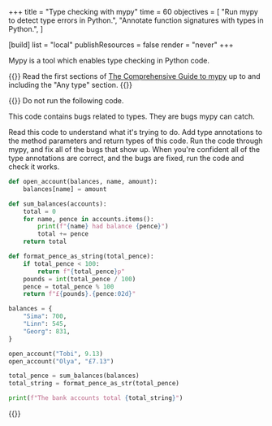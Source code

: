 +++
title = "Type checking with mypy"
time = 60
objectives = [
  "Run mypy to detect type errors in Python.",
  "Annotate function signatures with types in Python.",
]

[build]
  list = "local"
  publishResources = false
  render = "never"
+++

Mypy is a tool which enables type checking in Python code.

{{<note type="Reading">}}
Read the first sections of [The Comprehensive Guide to mypy](https://dev.to/tusharsadhwani/the-comprehensive-guide-to-mypy-561m) up to and including the "Any type" section.
{{</note>}}

{{<note type="exercise">}}
Do not run the following code.

This code contains bugs related to types. They are bugs mypy can catch.

Read this code to understand what it's trying to do. Add type annotations to the method parameters and return types of this code. Run the code through mypy, and fix all of the bugs that show up. When you're confident all of the type annotations are correct, and the bugs are fixed, run the code and check it works.

```python
def open_account(balances, name, amount):
    balances[name] = amount

def sum_balances(accounts):
    total = 0
    for name, pence in accounts.items():
        print(f"{name} had balance {pence}")
        total += pence
    return total

def format_pence_as_string(total_pence):
    if total_pence < 100:
        return f"{total_pence}p"
    pounds = int(total_pence / 100)
    pence = total_pence % 100
    return f"£{pounds}.{pence:02d}"

balances = {
    "Sima": 700,
    "Linn": 545,
    "Georg": 831,
}

open_account("Tobi", 9.13)
open_account("Olya", "£7.13")

total_pence = sum_balances(balances)
total_string = format_pence_as_str(total_pence)

print(f"The bank accounts total {total_string}")
```
{{</note>}}
